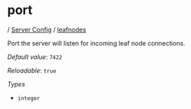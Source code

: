 # port

/ [Server Config](/ref/config/index.md) / [leafnodes](/ref/config/leafnodes/index.md) 

Port the server will listen for incoming leaf node
connections.

*Default value*: `7422`

*Reloadable*: `true`

*Types*

- `integer`


